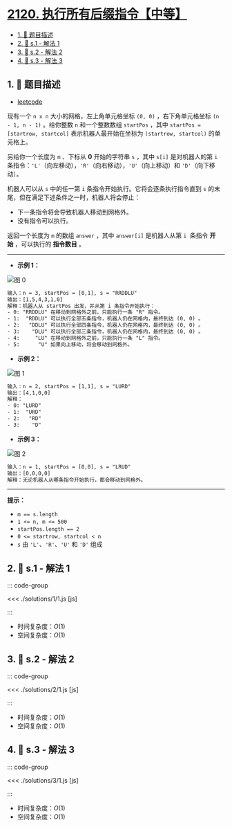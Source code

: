 # [2120. 执行所有后缀指令【中等】](https://github.com/tnotesjs/TNotes.leetcode/tree/main/notes/2120.%20%E6%89%A7%E8%A1%8C%E6%89%80%E6%9C%89%E5%90%8E%E7%BC%80%E6%8C%87%E4%BB%A4%E3%80%90%E4%B8%AD%E7%AD%89%E3%80%91)

<!-- region:toc -->

- [1. 📝 题目描述](#1--题目描述)
- [2. 🎯 s.1 - 解法 1](#2--s1---解法-1)
- [3. 🎯 s.2 - 解法 2](#3--s2---解法-2)
- [4. 🎯 s.3 - 解法 3](#4--s3---解法-3)

<!-- endregion:toc -->

## 1. 📝 题目描述

- [leetcode](https://leetcode.cn/problems/execution-of-all-suffix-instructions-staying-in-a-grid/)

现有一个 `n x n` 大小的网格，左上角单元格坐标 `(0, 0)` ，右下角单元格坐标 `(n - 1, n - 1)` 。给你整数 `n` 和一个整数数组 `startPos` ，其中 `startPos = [startrow, startcol]` 表示机器人最开始在坐标为 `(startrow, startcol)` 的单元格上。

另给你一个长度为 `m` 、下标从 **0** 开始的字符串 `s` ，其中 `s[i]` 是对机器人的第 `i` 条指令：`'L'`（向左移动），`'R'`（向右移动），`'U'`（向上移动）和 `'D'`（向下移动）。

机器人可以从 `s` 中的任一第 `i` 条指令开始执行。它将会逐条执行指令直到 `s` 的末尾，但在满足下述条件之一时，机器人将会停止：

- 下一条指令将会导致机器人移动到网格外。
- 没有指令可以执行。

返回一个长度为 `m` 的数组 `answer` ，其中 `answer[i]` 是机器人从第 `i`  条指令 **开始** ，可以执行的 **指令数目** 。

---

- **示例 1：**

![图 0](https://cdn.jsdelivr.net/gh/tnotesjs/imgs@main/2025-09-26-23-33-44.png)

```txt
输入：n = 3, startPos = [0,1], s = "RRDDLU"
输出：[1,5,4,3,1,0]
解释：机器人从 startPos 出发，并从第 i 条指令开始执行：
- 0: "RRDDLU" 在移动到网格外之前，只能执行一条 "R" 指令。
- 1:  "RDDLU" 可以执行全部五条指令，机器人仍在网格内，最终到达 (0, 0) 。
- 2:   "DDLU" 可以执行全部四条指令，机器人仍在网格内，最终到达 (0, 0) 。
- 3:    "DLU" 可以执行全部三条指令，机器人仍在网格内，最终到达 (0, 0) 。
- 4:     "LU" 在移动到网格外之前，只能执行一条 "L" 指令。
- 5:      "U" 如果向上移动，将会移动到网格外。
```

- **示例 2：**

![图 1](https://cdn.jsdelivr.net/gh/tnotesjs/imgs@main/2025-09-26-23-33-51.png)

```txt
输入：n = 2, startPos = [1,1], s = "LURD"
输出：[4,1,0,0]
解释：
- 0: "LURD"
- 1:  "URD"
- 2:   "RD"
- 3:    "D"
```

- **示例 3：**

![图 2](https://cdn.jsdelivr.net/gh/tnotesjs/imgs@main/2025-09-26-23-33-58.png)

```txt
输入：n = 1, startPos = [0,0], s = "LRUD"
输出：[0,0,0,0]
解释：无论机器人从哪条指令开始执行，都会移动到网格外。
```

---

**提示：**

- `m == s.length`
- `1 <= n, m <= 500`
- `startPos.length == 2`
- `0 <= startrow, startcol < n`
- `s` 由 `'L'`、`'R'`、`'U'` 和 `'D'` 组成

## 2. 🎯 s.1 - 解法 1

::: code-group

<<< ./solutions/1/1.js [js]

:::

- 时间复杂度：$O(1)$
- 空间复杂度：$O(1)$

## 3. 🎯 s.2 - 解法 2

::: code-group

<<< ./solutions/2/1.js [js]

:::

- 时间复杂度：$O(1)$
- 空间复杂度：$O(1)$

## 4. 🎯 s.3 - 解法 3

::: code-group

<<< ./solutions/3/1.js [js]

:::

- 时间复杂度：$O(1)$
- 空间复杂度：$O(1)$
